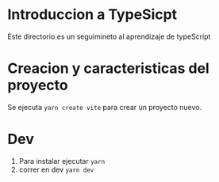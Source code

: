 # Introduccion a TypeSicpt

Este directorio es un seguimineto al aprendizaje de typeScript

# Creacion y caracteristicas del proyecto

Se ejecuta `yarn create vite` para crear un proyecto nuevo.

# Dev

1. Para instalar ejecutar `yarn`
2. correr en dev `yarn dev`
